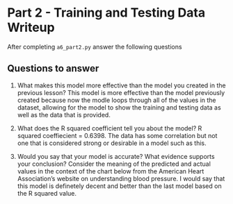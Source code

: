 # Part 2 - Training and Testing Data Writeup

After completing `a6_part2.py` answer the following questions

## Questions to answer

1. What makes this model more effective than the model you created in the previous lesson?
    This model is more effective than the model previously created because now the modle loops through all of the values in the dataset, allowing for the model to show the training and testing data as well as the data that is provided. 

2. What does the R squared coefficient tell you about the model?
    R squared coeffiecient = 0.6398. The data has some correlation but not one that is considered strong or desirable in a model such as this. 

3. Would you say that your model is accurate? What evidence supports your conclusion? Consider the meaning of the predicted and actual values in the context of the chart below from the American Heart Association’s website on understanding blood pressure.
    I would say that this model is definetely decent and better than the last model based on the R squared value. 